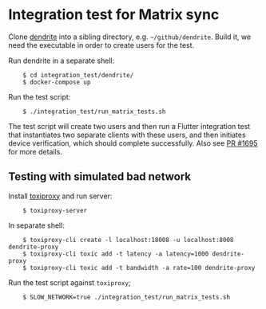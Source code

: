 # Integration test for Matrix sync

Clone [dendrite](https://github.com/matrix-org/dendrite) into a sibling directory,
e.g. `~/github/dendrite`. Build it, we need the executable in order to create users for the test.

Run dendrite in a separate shell:

```shell
    $ cd integration_test/dendrite/
    $ docker-compose up
```

Run the test script:

````shell
    $ ./integration_test/run_matrix_tests.sh
````

The test script will create two users and then run a Flutter integration test that instantiates two
separate clients with these users, and then initiates device verification, which should complete
successfully. Also see [PR #1695](https://github.com/matthiasn/lotti/pull/1695) for more details.


## Testing with simulated bad network

Install [toxiproxy](https://github.com/Shopify/toxiproxy) and run server:

````shell
    $ toxiproxy-server
````

In separate shell:

````shell
    $ toxiproxy-cli create -l localhost:18008 -u localhost:8008 dendrite-proxy
    $ toxiproxy-cli toxic add -t latency -a latency=1000 dendrite-proxy
    $ toxiproxy-cli toxic add -t bandwidth -a rate=100 dendrite-proxy
````

Run the test script against `toxiproxy`;

````shell
    $ SLOW_NETWORK=true ./integration_test/run_matrix_tests.sh
````

